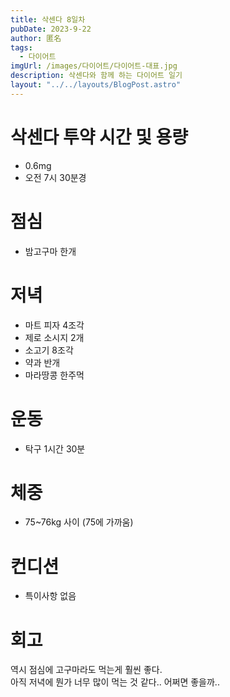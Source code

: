 ```yaml
---
title: 삭센다 8일차
pubDate: 2023-9-22
author: 匿名
tags:
  - 다이어트
imgUrl: /images/다이어트/다이어트-대표.jpg
description: 삭센다와 함께 하는 다이어트 일기
layout: "../../layouts/BlogPost.astro"
---
```


# 삭센다 투약 시간 및 용량
- 0.6mg
- 오전 7시 30분경

# 점심
- 밤고구마 한개

# 저녁
- 마트 피자 4조각
- 제로 소시지 2개
- 소고기 8조각
- 약과 반개
- 마라땅콩 한주먹

# 운동
- 탁구 1시간 30분

# 체중
- 75~76kg 사이 (75에 가까움)

# 컨디션
- 특이사항 없음

# 회고
역시 점심에 고구마라도 먹는게 훨씬 좋다.   
아직 저녁에 뭔가 너무 많이 먹는 것 같다.. 어쩌면 좋을까..

